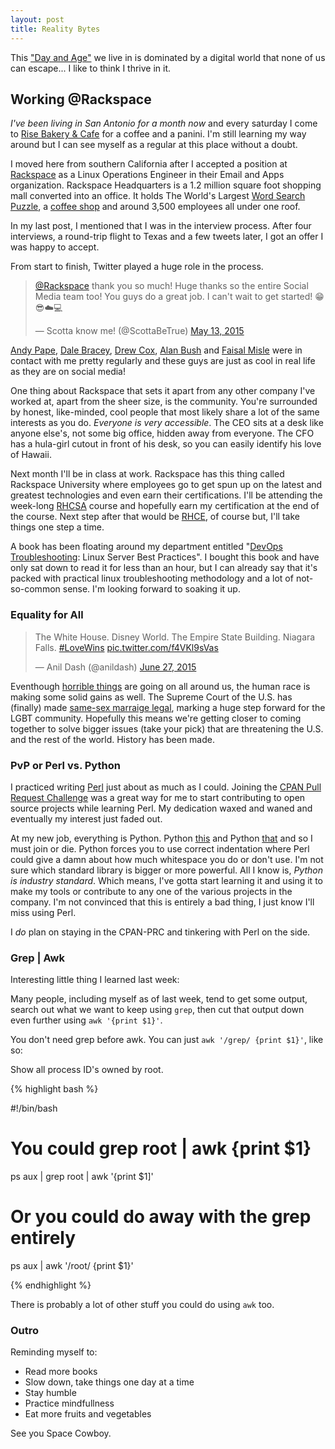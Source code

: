 ```yaml
---
layout: post
title: Reality Bytes
---
```


This ["Day and Age"](https://en.wikipedia.org/wiki/Information_Age) we live in is dominated by a digital world that none of us can escape... I like to think I thrive in it.

## Working @Rackspace

*I've been living in San Antonio for a month now* and every saturday I come to [Rise Bakery & Cafe](http://www.yelp.com/biz/rise-bakery-and-cafe-san-antonio) for a coffee and a panini. I'm still learning my way around but I can see myself as a regular at this place without a doubt.

I moved here from southern California after I accepted a position at [Rackspace](https://rackspace.com) as a Linux Operations Engineer in their Email and Apps organization. Rackspace Headquarters is a 1.2 million square foot shopping mall converted into an office. It holds The World's Largest [Word Search Puzzle](http://www.guinnessworldrecords.com/world-records/largest-word-search-puzzle), a [coffee shop](http://www.yelp.com/biz/ground-town-san-antonio) and around 3,500 employees all under one roof.

In my last post, I mentioned that I was in the interview process. After four interviews, a round-trip flight to Texas and a few tweets later, I got an offer I was happy to accept.

From start to finish, Twitter played a huge role in the process.

<blockquote class="twitter-tweet tw-align-center" theme="dark" lang="en"><p lang="en" dir="ltr"><a href="https://twitter.com/Rackspace">@Rackspace</a> thank you so much! Huge thanks so the entire Social Media team too! You guys do a great job. I can&#39;t wait to get started! 😁😎☁️💻</p>&mdash; Scotta know me! (@ScottaBeTrue) <a href="https://twitter.com/ScottaBeTrue/status/598567872613363712">May 13, 2015</a></blockquote>
<script async src="//platform.twitter.com/widgets.js" charset="utf-8"></script>

[Andy Pape](https://twitter.com/Racker_Andy), [Dale Bracey](https://twitter.com/IRTermite), [Drew Cox](https://twitter.com/DrewCoxSA), [Alan Bush](https://twitter.com/alanbush) and [Faisal Misle](https://twitter.com/fmisle) were in contact with me pretty regularly and these guys are just as cool in real life as they are on social media!

One thing about Rackspace that sets it apart from any other company I've worked at, apart from the sheer size, is the community. You're surrounded by honest, like-minded, cool people that most likely share a lot of the same interests as you do. *Everyone is very accessible*. The CEO sits at a desk like anyone else's, not some big office, hidden away from everyone. The CFO has a hula-girl cutout in front of his desk, so you can easily identify his love of Hawaii.

Next month I'll be in class at work. Rackspace has this thing called Rackspace University where employees go to get spun up on the latest and greatest technologies and even earn their certifications. I'll be attending the week-long [RHCSA](http://www.redhat.com/en/services/certification/rhcsa "RedHat Certified System Administrator") course and hopefully earn my certification at the end of the course. Next step after that would be [RHCE](http://www.redhat.com/en/services/certification/rhce "RedHat Certified Engineer"), of course but, I'll take things one step a time.

A book has been floating around my department entitled "[DevOps Troubleshooting](http://www.amazon.com/DevOps-Troubleshooting-Linux-Server-Practices/dp/0321832043): Linux Server Best Practices". I bought this book and have only sat down to read it for less than an hour, but I can already say that it's packed with practical linux troubleshooting methodology and a lot of not-so-common sense. I'm looking forward to soaking it up.

### Equality for All

<blockquote class="twitter-tweet tw-align-center" theme="dark" lang="en"><p lang="en" dir="ltr">The White House. Disney World. The Empire State Building. Niagara Falls. <a href="https://twitter.com/hashtag/LoveWins?src=hash">#LoveWins</a> <a href="http://t.co/f4VKl9sVas">pic.twitter.com/f4VKl9sVas</a></p>&mdash; Anil Dash (@anildash) <a href="https://twitter.com/anildash/status/614651280376602624">June 27, 2015</a></blockquote>
<script async src="//platform.twitter.com/widgets.js" charset="utf-8"></script>

Eventhough [horrible things](http://www.cnn.com/2015/06/26/us/charleston-church-shooting-main/) are going on all around us, the human race is making some solid gains as well. The Supreme Court of the U.S. has (finally) made [same-sex marraige legal](http://www.nytimes.com/2015/06/27/us/supreme-court-same-sex-marriage.html?_r=0), marking a huge step forward for the LGBT community. Hopefully this means we're getting closer to coming together to solve bigger issues (take your pick) that are threatening the U.S. and the rest of the world. History has been made.

### PvP or Perl vs. Python

I practiced writing [Perl](https://github.com/internaught/Perl) just about as much as I could. Joining the [CPAN Pull Request Challenge](http://blogs.perl.org/users/neilb/2014/12/take-the-2015-cpan-pull-request-challenge.html) was a great way for me to start contributing to open source projects while learning Perl. My dedication waxed and waned and eventually my interest just faded out. 

At my new job, everything is Python. Python [this](https://github.com/rackspace/pyrax) and Python [that](https://github.com/rackerlabs/python-clouddns) and so I must join or die. Python forces you to use correct indentation where Perl could give a damn about how much whitespace you do or don't use. I'm not sure which standard library is bigger or more powerful. All I know is, _Python is industry standard_. Which means, I've gotta start learning it and using it to make my tools or contribute to any one of the various projects in the company. I'm not convinced that this is entirely a bad thing, I just know I'll miss using Perl. 

I *do* plan on staying in the CPAN-PRC and tinkering with Perl on the side.

### Grep | Awk

Interesting little thing I learned last week:

Many people, including myself as of last week, tend to get some output, search out what we want to keep using `grep`, then cut that output down even further using `awk '{print $1}'`.

You don't need grep before awk. You can just `awk '/grep/ {print $1}'`, like so:

Show all process ID's owned by root.

{% highlight bash %}

#!/bin/bash

# You could grep root | awk {print $1}
ps aux | grep root | awk '{print $1]'

# Or you could do away with the grep entirely
ps aux | awk '/root/ {print $1}'

{% endhighlight %}

There is probably a lot of other stuff you could do using `awk` too.

### Outro

Reminding myself to:

- Read more books
- Slow down, take things one day at a time
- Stay humble
- Practice mindfullness
- Eat more fruits and vegetables

See you Space Cowboy.
